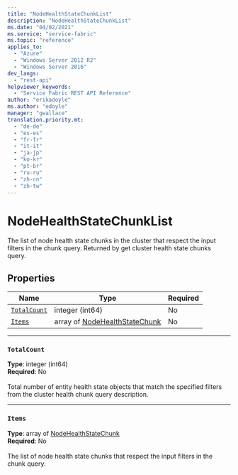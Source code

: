 ```yaml
---
title: "NodeHealthStateChunkList"
description: "NodeHealthStateChunkList"
ms.date: "04/02/2021"
ms.service: "service-fabric"
ms.topic: "reference"
applies_to: 
  - "Azure"
  - "Windows Server 2012 R2"
  - "Windows Server 2016"
dev_langs: 
  - "rest-api"
helpviewer_keywords: 
  - "Service Fabric REST API Reference"
author: "erikadoyle"
ms.author: "edoyle"
manager: "gwallace"
translation.priority.mt: 
  - "de-de"
  - "es-es"
  - "fr-fr"
  - "it-it"
  - "ja-jp"
  - "ko-kr"
  - "pt-br"
  - "ru-ru"
  - "zh-cn"
  - "zh-tw"
---
```

# NodeHealthStateChunkList

The list of node health state chunks in the cluster that respect the input filters in the chunk query. Returned by get cluster health state chunks query.


## Properties
| Name | Type | Required |
| --- | --- | --- |
| [`TotalCount`](#totalcount) | integer (int64) | No |
| [`Items`](#items) | array of [NodeHealthStateChunk](sfclient-model-nodehealthstatechunk.md) | No |

____
### `TotalCount`
__Type__: integer (int64) <br/>
__Required__: No<br/>
<br/>
Total number of entity health state objects that match the specified filters from the cluster health chunk query description.


____
### `Items`
__Type__: array of [NodeHealthStateChunk](sfclient-model-nodehealthstatechunk.md) <br/>
__Required__: No<br/>
<br/>
The list of node health state chunks that respect the input filters in the chunk query.

